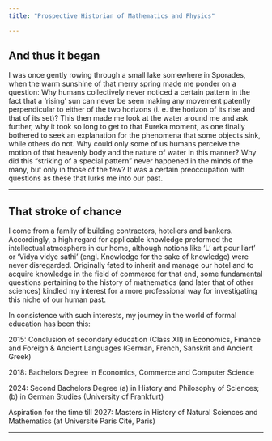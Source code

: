 ```yaml
---
title: "Prospective Historian of Mathematics and Physics"

---
```


## And thus it began

I was once gently rowing through a small lake somewhere in Sporades, when the warm sunshine of that merry spring made me ponder on a question: Why humans collectively never noticed a certain pattern in the fact that a ‘rising’ sun can never be seen making any movement patently perpendicular to either of the two horizons (i. e. the horizon of its rise and that of its set)? This then made me look at the water around me and ask further, why it took so long to get to that Eureka moment, as one finally bothered to seek an explanation for the phenomena that some objects sink, while others do not. Why could only some of us humans perceive the motion of that heavenly body and the nature of water in this manner? Why did this “striking of a special pattern” never happened in the minds of the many, but only in those of the few? It was a certain preoccupation with questions as these that lurks me into our past.

---

## That stroke of chance

I come from a family of building contractors, hoteliers and bankers. Accordingly, a high regard for applicable knowledge preformed the intellectual atmosphere in our home, although notions like ‘L’ art pour l’art’ or ‘Vidya vidye sathi’ (engl. Knowledge for the sake of knowledge) were never disregarded. Originally fated to inherit and manage our hotel and to acquire knowledge in the field of commerce for that end, some fundamental questions pertaining to the history of mathematics (and later that of other sciences) kindled my interest for a more professional way for investigating this niche of our human past.

In consistence with such interests, my journey in the world of formal education has been this:

2015: Conclusion of secondary education (Class XII) in Economics, Finance and Foreign & Ancient Languages (German, French, Sanskrit and Ancient Greek)

2018: Bachelors Degree in Economics, Commerce and Computer Science

2024: Second Bachelors Degree (a) in History and Philosophy of Sciences; (b) in German Studies (University of Frankfurt)

Aspiration for the time till 2027: Masters in History of Natural Sciences and Mathematics (at Université Paris Cité, Paris)

---